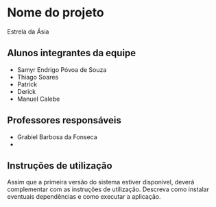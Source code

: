 # Nome do projeto
Estrela da Ásia

## Alunos integrantes da equipe

* Samyr Endrigo Póvoa de Souza
* Thiago Soares
* Patrick
* Derick
* Manuel Calebe

## Professores responsáveis

* Grabiel Barbosa da Fonseca
* 

## Instruções de utilização

Assim que a primeira versão do sistema estiver disponível, deverá complementar com as instruções de utilização. Descreva como instalar eventuais dependências e como executar a aplicação.
